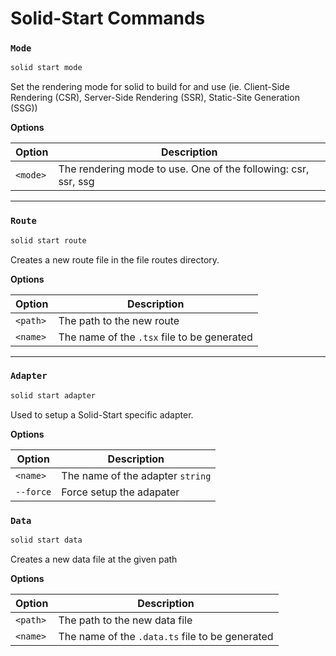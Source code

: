 # Solid-Start Commands

### `Mode`

```sh
solid start mode
```

Set the rendering mode for solid to build for and use (ie. Client-Side Rendering (CSR), Server-Side Rendering (SSR), Static-Site Generation (SSG))

**Options**

| Option   | Description                                                    |
| -------- | -------------------------------------------------------------- |
| `<mode>` | The rendering mode to use. One of the following: csr, ssr, ssg |

---

### `Route`

```sh
solid start route
```

Creates a new route file in the file routes directory.

**Options**

| Option   | Description                                 |
| -------- | ------------------------------------------- |
| `<path>` | The path to the new route                   |
| `<name>` | The name of the `.tsx` file to be generated |

---

### `Adapter`

```sh
solid start adapter
```

Used to setup a Solid-Start specific adapter.

**Options**

| Option    | Description                      |
| --------- | -------------------------------- |
| `<name>`  | The name of the adapter `string` |
| `--force` | Force setup the adapater         |

### `Data`

```sh
solid start data
```

Creates a new data file at the given path

**Options**

| Option   | Description                                     |
| -------- | ----------------------------------------------- |
| `<path>` | The path to the new data file                   |
| `<name>` | The name of the `.data.ts` file to be generated |
